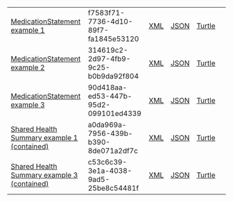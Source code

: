 <table class="list">
            <tr>
                <td><a href="MedicationStatement-f7583f71-7736-4d10-89f7-fa1845e53120.html">MedicationStatement example 1</a></td>
                <td>f7583f71-7736-4d10-89f7-fa1845e53120</td>
                <td><a href="MedicationStatement-f7583f71-7736-4d10-89f7-fa1845e53120.xml.html">XML</a></td>
                <td><a href="MedicationStatement-f7583f71-7736-4d10-89f7-fa1845e53120.json.html">JSON</a></td>
                <td><a href="MedicationStatement-f7583f71-7736-4d10-89f7-fa1845e53120.ttl.html">Turtle</a></td>
                <td></td>
            </tr>
            <tr>
                <td><a href="MedicationStatement-314619c2-2d97-4fb9-9c25-b0b9da92f804.html">MedicationStatement example 2</a></td>
                <td>314619c2-2d97-4fb9-9c25-b0b9da92f804</td>
                <td><a href="MedicationStatement-314619c2-2d97-4fb9-9c25-b0b9da92f804.xml.html">XML</a></td>
                <td><a href="MedicationStatement-314619c2-2d97-4fb9-9c25-b0b9da92f804.json.html">JSON</a></td>
                <td><a href="MedicationStatement-314619c2-2d97-4fb9-9c25-b0b9da92f804.ttl.html">Turtle</a></td>
                <td></td>
            </tr>
            <tr>
                <td><a href="MedicationStatement-90d418aa-ed53-447b-95d2-099101ed4339.html">MedicationStatement example 3</a></td>
                <td>90d418aa-ed53-447b-95d2-099101ed4339</td>
                <td><a href="MedicationStatement-90d418aa-ed53-447b-95d2-099101ed4339.xml.html">XML</a></td>
                <td><a href="MedicationStatement-90d418aa-ed53-447b-95d2-099101ed4339.json.html">JSON</a></td>
                <td><a href="MedicationStatement-90d418aa-ed53-447b-95d2-099101ed4339.ttl.html">Turtle</a></td>
                <td></td>
            </tr>
            <tr>
                <td><a href="Composition-a0da969a-7956-439b-b390-8de071a2df7c.html">Shared Health Summary example 1 (contained)</a></td>
                <td>a0da969a-7956-439b-b390-8de071a2df7c</td>
                <td><a href="Composition-a0da969a-7956-439b-b390-8de071a2df7c.xml.html">XML</a></td>
                <td><a href="Composition-a0da969a-7956-439b-b390-8de071a2df7c.json.html">JSON</a></td>
                <td><a href="Composition-a0da969a-7956-439b-b390-8de071a2df7c.ttl.html">Turtle</a></td>
                <td></td>
            </tr>
            <tr>
                <td><a href="Composition-c53c6c39-3e1a-4038-9ad5-25be8c54481f.html">Shared Health Summary example 3 (contained)</a></td>
                <td>c53c6c39-3e1a-4038-9ad5-25be8c54481f</td>
                <td><a href="Composition-c53c6c39-3e1a-4038-9ad5-25be8c54481f.xml.html">XML</a></td>
                <td><a href="Composition-c53c6c39-3e1a-4038-9ad5-25be8c54481f.json.html">JSON</a></td>
                <td><a href="Composition-c53c6c39-3e1a-4038-9ad5-25be8c54481f.ttl.html">Turtle</a></td>
                <td></td>
            </tr>
  </table>